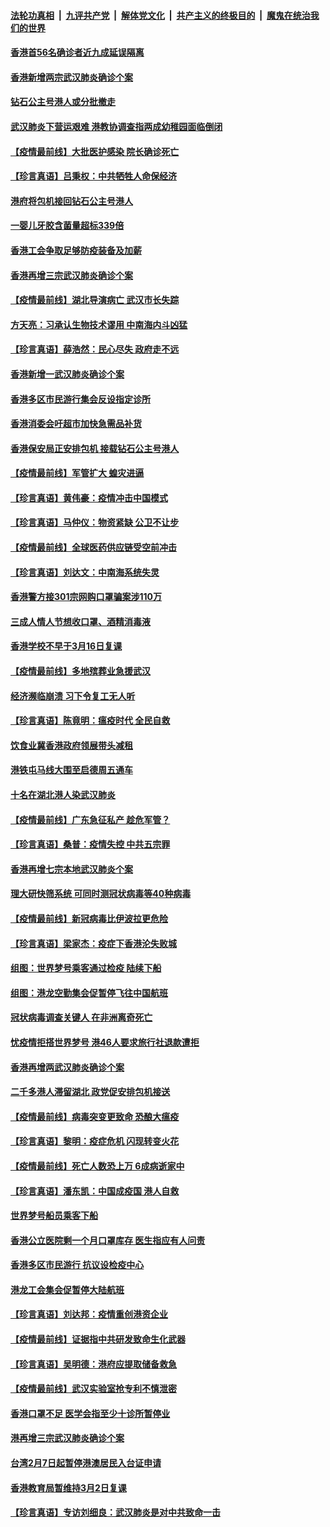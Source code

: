 ####  [法轮功真相](../../../../basic/blob/master/README.md?t=02191635) &nbsp;|&nbsp; [九评共产党](../../../../9ping.md/blob/master/README.md?t=02191635) &nbsp;|&nbsp; [解体党文化](../../../../jtdwh.md/blob/master/README.md?t=02191635)  &nbsp;|&nbsp; [共产主义的终极目的](../../../../gczydzjmd.md/blob/master/README.md?t=02191635) &nbsp;|&nbsp; [魔鬼在统治我们的世界](../../../../mgztzwmdsj.md/blob/master/README.md?t=02191635) 

#### [香港首56名确诊者近九成延误隔离](../pages/nsc415/n11879079.md?t=02191635) 

#### [香港新增两宗武汉肺炎确诊个案](../pages/nsc415/n11879064.md?t=02191635) 

#### [钻石公主号港人或分批撤走](../pages/nsc415/n11879029.md?t=02191635) 

#### [武汉肺炎下营运艰难 港教协调查指两成幼稚园面临倒闭](../pages/nsc415/n11878989.md?t=02191635) 

#### [【疫情最前线】大批医护感染 院长确诊死亡](../pages/nsc415/n11878595.md?t=02191635) 

#### [【珍言真语】吕秉权：中共牺牲人命保经济](../pages/nsc415/n11878390.md?t=02191635) 

#### [港府将包机接回钻石公主号港人](../pages/nsc415/n11876352.md?t=02191635) 

#### [一婴儿牙胶含菌量超标339倍](../pages/nsc415/n11876336.md?t=02191635) 

#### [香港工会争取足够防疫装备及加薪](../pages/nsc415/n11876313.md?t=02191635) 

#### [香港再增三宗武汉肺炎确诊个案](../pages/nsc415/n11876297.md?t=02191635) 

#### [【疫情最前线】湖北导演病亡 武汉市长失踪](../pages/nsc415/n11876272.md?t=02191635) 

#### [方天亮：习承认生物技术谬用 中南海内斗凶猛](../pages/nsc415/n11873679.md?t=02191635) 

#### [【珍言真语】薛浩然：民心尽失 政府走不远](../pages/nsc415/n11875838.md?t=02191635) 

#### [香港新增一武汉肺炎确诊个案](../pages/nsc415/n11874044.md?t=02191635) 

#### [香港多区市民游行集会反设指定诊所](../pages/nsc415/n11874017.md?t=02191635) 

#### [香港消委会吁超市加快急需品补货](../pages/nsc415/n11874003.md?t=02191635) 

#### [香港保安局正安排包机 接载钻石公主号港人](../pages/nsc415/n11873932.md?t=02191635) 

#### [【疫情最前线】军管扩大 蝗灾进逼](../pages/nsc415/n11873780.md?t=02191635) 

#### [【珍言真语】黄伟豪：疫情冲击中国模式](../pages/nsc415/n11873482.md?t=02191635) 

#### [【珍言真语】马仲仪：物资紧缺 公卫不让步](../pages/nsc415/n11872315.md?t=02191635) 

#### [【疫情最前线】全球医药供应链受空前冲击](../pages/nsc415/n11869614.md?t=02191635) 

#### [【珍言真语】刘达文：中南海系统失灵](../pages/nsc415/n11869465.md?t=02191635) 

#### [香港警方接301宗网购口罩骗案涉110万](../pages/nsc415/n11867572.md?t=02191635) 

#### [三成人情人节想收口罩、酒精消毒液](../pages/nsc415/n11867523.md?t=02191635) 

#### [香港学校不早于3月16日复课](../pages/nsc415/n11867498.md?t=02191635) 

#### [【疫情最前线】多地殡葬业急援武汉](../pages/nsc415/n11866914.md?t=02191635) 

#### [经济濒临崩溃 习下令复工无人听](../pages/nsc415/n11867269.md?t=02191635) 

#### [【珍言真语】陈竟明：瘟疫时代 全民自救](../pages/nsc415/n11866765.md?t=02191635) 

#### [饮食业冀香港政府领展带头减租](../pages/nsc415/n11864876.md?t=02191635) 

#### [港铁屯马线大围至启德周五通车](../pages/nsc415/n11864842.md?t=02191635) 

#### [十名在湖北港人染武汉肺炎](../pages/nsc415/n11864807.md?t=02191635) 

#### [【疫情最前线】广东急征私产 趁危军管？](../pages/nsc415/n11864205.md?t=02191635) 

#### [【珍言真语】桑普：疫情失控 中共五宗罪](../pages/nsc415/n11864157.md?t=02191635) 

#### [香港再增七宗本地武汉肺炎个案](../pages/nsc415/n11862405.md?t=02191635) 

#### [理大研快筛系统 可同时测冠状病毒等40种病毒](../pages/nsc415/n11862376.md?t=02191635) 

#### [【疫情最前线】新冠病毒比伊波拉更危险](../pages/nsc415/n11862199.md?t=02191635) 

#### [【珍言真语】梁家杰：疫症下香港沦失败城](../pages/nsc415/n11861588.md?t=02191635) 

#### [组图：世界梦号乘客通过检疫 陆续下船](../pages/nsc415/n11858302.md?t=02191635) 

#### [组图：港龙空勤集会促暂停飞往中国航班](../pages/nsc415/n11858190.md?t=02191635) 

#### [冠状病毒调查关键人 在非洲离奇死亡](../pages/nsc415/n11859798.md?t=02191635) 

#### [忧疫情拒搭世界梦号 港46人要求旅行社退款遭拒](../pages/nsc415/n11859849.md?t=02191635) 

#### [香港再增两武汉肺炎确诊个案](../pages/nsc415/n11859833.md?t=02191635) 

#### [二千多港人滞留湖北 政党促安排包机接送](../pages/nsc415/n11859831.md?t=02191635) 

#### [【疫情最前线】病毒突变更致命 恐酿大瘟疫](../pages/nsc415/n11859604.md?t=02191635) 

#### [【珍言真语】黎明：疫症危机 闪现转变火花](../pages/nsc415/n11859199.md?t=02191635) 

#### [【疫情最前线】死亡人数恐上万 6成病逝家中](../pages/nsc415/n11856687.md?t=02191635) 

#### [【珍言真语】潘东凯：中国成疫国 港人自救](../pages/nsc415/n11856962.md?t=02191635) 

#### [世界梦号船员乘客下船](../pages/nsc415/n11856883.md?t=02191635) 

#### [香港公立医院剩一个月口罩库存 医生指应有人问责](../pages/nsc415/n11856875.md?t=02191635) 

#### [香港多区市民游行 抗议设检疫中心](../pages/nsc415/n11856866.md?t=02191635) 

#### [港龙工会集会促暂停大陆航班](../pages/nsc415/n11856840.md?t=02191635) 

#### [【珍言真语】刘达邦：疫情重创港资企业](../pages/nsc415/n11854274.md?t=02191635) 

#### [【疫情最前线】证据指中共研发致命生化武器](../pages/nsc415/n11853087.md?t=02191635) 

#### [【珍言真语】吴明德：港府应提取储备救急](../pages/nsc415/n11852734.md?t=02191635) 

#### [【疫情最前线】武汉实验室抢专利不慎泄密](../pages/nsc415/n11850310.md?t=02191635) 

#### [香港口罩不足 医学会指至少十诊所暂停业](../pages/nsc415/n11850301.md?t=02191635) 

#### [港再增三宗武汉肺炎确诊个案](../pages/nsc415/n11850328.md?t=02191635) 

#### [台湾2月7日起暂停港澳居民入台证申请](../pages/nsc415/n11850304.md?t=02191635) 

#### [香港教育局暂维持3月2日复课](../pages/nsc415/n11850260.md?t=02191635) 

#### [【珍言真语】专访刘细良：武汉肺炎是对中共致命一击](../pages/nsc415/n11849934.md?t=02191635) 

